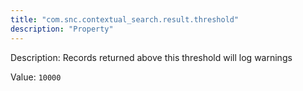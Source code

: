 ```yaml
---
title: "com.snc.contextual_search.result.threshold"
description: "Property"
---
```


Description: Records returned above this threshold will log warnings

Value: `10000`